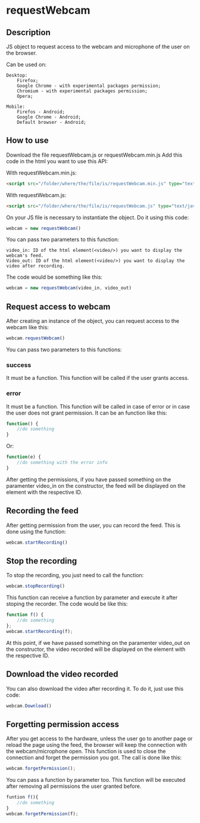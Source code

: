 # requestWebcam

## Description

JS object to request access to the webcam and microphone of the user on the browser.

Can be used on:
    
    Desktop:
        Firefox;
        Google Chrome - with experimental packages permission;
        Chromium - with experimental packages permission;
        Opera;

    Mobile:
        Firefos - Android;
        Google Chrome - Android;
        Default browser - Android;
        
## How to use

Download the file requestWebcam.js or requestWebcam.min.js
Add this code in the html you want to use this API:
    
With requestWebcam.min.js:

```html
<script src="/folder/where/the/file/is/requestWebcam.min.js" type="text/javascript"></script>
```
    
With requestWebcam.js:

```html
<script src="/folder/where/the/file/is/requestWebcam.js" type="text/javascript"></script>
```
        
On your JS file is necessary to instantiate the object. Do it using this code:

```JavaScript
webcam = new requestWebcam()
```

You can pass two parameters to this function:
    
    video_in: ID of the html element(<video/>) you want to display the webcam's feed.
    Video_out: ID of the html element(<video/>) you want to display the video after recording.
    
The code would be something like this:

```JavaScript
webcam = new requestWebcam(video_in, video_out)
```

## Request access to webcam

After creating an instance of the object, you can request access to the webcam like this:

```JavaScript
webcam.requestWebcam()
```

You can pass two parameters to this functions:
    
### success
It must be a function. This function will be called if the user grants access.

### error
It must be a function. This function will be called in case of error or in case the user does not grant permission. It can be an function like this:

```JavaScript
function() {
    //do something
}
```
Or:

```JavaScript
function(e) {
    //do something with the error info
}
```

After getting the permissions, if you have passed something on the paramenter video_in on the constructor, the feed will be displayed on the element with the respective ID.
    
## Recording the feed

After getting permission from the user, you can record the feed. This is done using the function:

```JavaScript
webcam.startRecording()
```
## Stop the recording

To stop the recording, you just need to call the function:

```JavaScript
webcam.stopRecording()
```

This function can receive a function by parameter and execute it after stoping the recorder.
The code would be like this:

```JavaScript
function f() {
    //do something
};
webcam.startRecording(f);
```
At this point, if we have passed something on the paramenter video_out on the constructor, the video recorded will be displayed on the element with the respective ID.

## Download the video recorded

You can also download the video after recording it. To do it, just use this code:

```JavaScript
webcam.Download()
```

## Forgetting permission access

After you get access to the hardware, unless the user go to another page or reload the page using the feed, the browser will keep the connection with the webcam/microphone open. This function is used to close the connection and forget the permission you got. The call is done like this:

```JavaScript
webcam.forgetPermission();
```
You can pass a function by parameter too. This function will be executed after removing all permissions the user granted before.

```JavaScript
funtion f(){
    //do something
}
webcam.forgetPermission(f);
```
